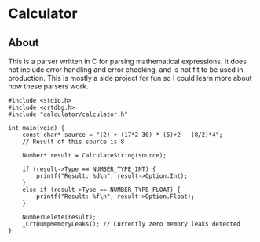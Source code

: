 
# Calculator

## About
This is a parser written in C for parsing mathematical expressions. It does not include error handling and error checking, and is not fit to be used in production. This is mostly a side project for fun so I could learn more about how these parsers work.

```
#include <stdio.h>
#include <crtdbg.h>
#include "calculator/calculator.h"

int main(void) {
	const char* source = "(2) + (17*2-30) * (5)+2 - (8/2)*4";
	// Result of this source is 8

	Number* result = CalculateString(source);

	if (result->Type == NUMBER_TYPE_INT) {
		printf("Result: %d\n", result->Option.Int);
	}
	else if (result->Type == NUMBER_TYPE_FLOAT) {
		printf("Result: %f\n", result->Option.Float);
	}

	NumberDelete(result);
	_CrtDumpMemoryLeaks(); // Currently zero memory leaks detected
}
```
